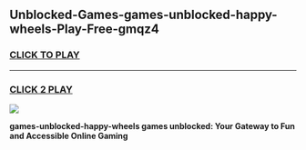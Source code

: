 
## Unblocked-Games-games-unblocked-happy-wheels-Play-Free-gmqz4
<h3>
<a href="https://premium76.site?title=games-unblocked-happy-wheels&ref=19M">CLICK TO PLAY</a></h3>
<hr>

<h3>
<a href="https://premium76.site?title=games-unblocked-happy-wheels&ref=19M">CLICK 2 PLAY</a>
  
</h3>

<a href="https://premium76.site?title=games-unblocked-happy-wheels&ref=19M"><img src="https://clearcache.store/games.png"></a>


**games-unblocked-happy-wheels games unblocked: Your Gateway to Fun and Accessible Online Gaming**
